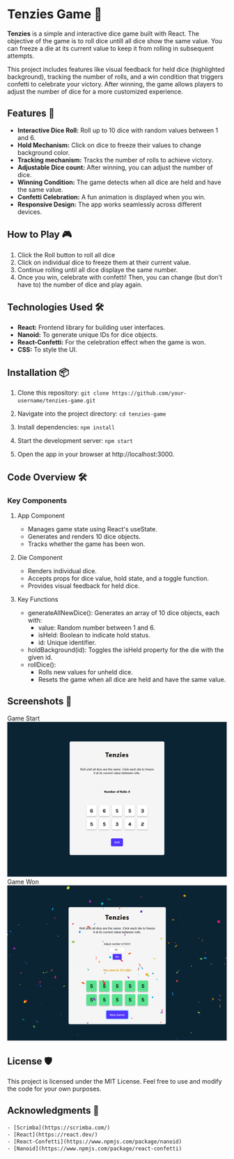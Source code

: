 # Tenzies Game 🎲

**Tenzies** is a simple and interactive dice game built with React. The objective of the game is to roll dice untill all dice show the same value. You can freeze a die at its current value to keep it from rolling in subsequent attempts.

This project includes features like visual feedback for held dice (highlighted background), tracking the number of rolls, and a win condition that triggers confetti to celebrate your victory. After winning, the game allows players to adjust the number of dice for a more customized experience.

## Features 🚀

- **Interactive Dice Roll:** Roll up to 10 dice with random values between 1 and 6.
- **Hold Mechanism:** Click on dice to freeze their values to change background color.
- **Tracking mechanism:** Tracks the number of rolls to achieve victory.
- **Adjustable Dice count:** After winning, you can adjust the number of dice.
- **Winning Condition:** The game detects when all dice are held and have the same value.
- **Confetti Celebration:** A fun animation is displayed when you win.
- **Responsive Design:** The app works seamlessly across different devices.

## How to Play 🎮

1. Click the Roll button to roll all dice
2. Click on individual dice to freeze them at their current value.
3. Continue rolling until all dice displaye the same number.
4. Once you win, celebrate with confetti! Then, you can change (but don't have to) the number of dice and play again.

## Technologies Used 🛠️

- **React:** Frontend library for building user interfaces.
- **Nanoid:** To generate unique IDs for dice objects.
- **React-Confetti:** For the celebration effect when the game is won.
- **CSS:** To style the UI.

## Installation 📦

1. Clone this repository:
   `git clone https://github.com/your-username/tenzies-game.git`

2. Navigate into the project directory:
   `cd tenzies-game`

3. Install dependencies:
   `npm install`

4. Start the development server:
   `npm start`

5. Open the app in your browser at http://localhost:3000.

## Code Overview 🛠️

### Key Components

1. App Component

   - Manages game state using React's useState.
   - Generates and renders 10 dice objects.
   - Tracks whether the game has been won.

2. Die Component

   - Renders individual dice.
   - Accepts props for dice value, hold state, and a toggle function.
   - Provides visual feedback for held dice.

3. Key Functions
   - generateAllNewDice(): Generates an array of 10 dice objects, each with:
     - value: Random number between 1 and 6.
     - isHeld: Boolean to indicate hold status.
     - id: Unique identifier.
   - holdBackground(id): Toggles the isHeld property for the die with the given id.
   - rollDice():
     - Rolls new values for unheld dice.
     - Resets the game when all dice are held and have the same value.

## Screenshots 📸

Game Start
<img src="./public/images/tenziesIntro.png" alt="Game Start Screenshot">
Game Won
<img src="./public/images/tenziesWon.png" alt="Game Won Screenshot">

## License 🛡️

This project is licensed under the MIT License. Feel free to use and modify the code for your own purposes.

## Acknowledgments 👏

    - [Scrimba](https://scrimba.com/)
    - [React](https://react.dev/)
    - [React-Confetti](https://www.npmjs.com/package/nanoid)
    - [Nanoid](https://www.npmjs.com/package/react-confetti)
